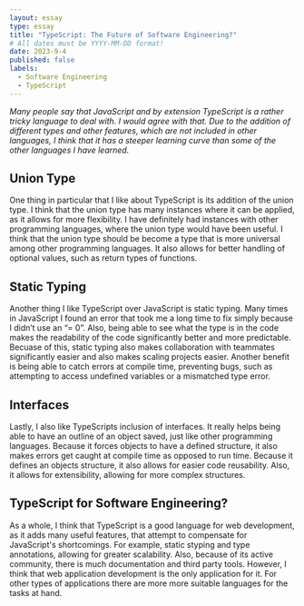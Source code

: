 ```yaml
---
layout: essay
type: essay
title: "TypeScript: The Future of Software Engineering?"
# All dates must be YYYY-MM-DD format!
date: 2023-9-4
published: false
labels:
  - Software Engineering
  - TypeScript
---
```


*Many people say that JavaScript and by extension TypeScript is a rather tricky language to deal with. I would agree with that. Due to the addition of different types and other features, which are not included in other languages, I think that it has a steeper learning curve than some of the other languages I have learned.*

## Union Type

One thing in particular that I like about TypeScript is its addition of the union type. I think that the union type has many instances where it can be applied, as it allows for more flexibility. I have definitely had instances with other programming languages, where the union type would have been useful. I think that the union type should be become a type that is more universal among other programming languages. It also allows for better handling of optional values, such as return types of functions.

## Static Typing

Another thing I like TypeScript over JavaScript is static typing. Many times in JavaScript I found an error that took me a long time to fix simply because I didn’t use an “= 0”. Also, being able to see what the type is in the code makes the readability of the code significantly better and more predictable. Becuase of this, static typing also makes collaboration with teammates significantly easier and also makes scaling projects easier. Another benefit is being able to catch errors at compile time, preventing bugs, such as attempting to access undefined variables or a mismatched type error.

## Interfaces

Lastly, I also like TypeScripts inclusion of interfaces. It really helps being able to have an outline of an object saved, just like other programming languages. Because it forces objects to have a defined structure, it also makes errors get caught at compile time as opposed to run time. Because it defines an objects structure, it also allows for easier code reusability. Also, it allows for extensibility, allowing for more complex structures. 

## TypeScript for Software Engineering?

As a whole, I think that TypeScript is a good language for web development, as it adds many useful features, that attempt to compensate for JavaScript's shortcomings. For example, static styping and type annotations, allowing for greater scalability. Also, because of its active community, there is much documentation and third party tools. However, I think that web application development is the only application for it. For other types of applications there are more more suitable languages for the tasks at hand.


